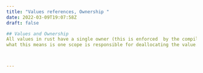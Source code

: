 ```yaml
---
title: "Values references, Ownership "
date: 2022-03-09T19:07:58Z
draft: false

## Values and Ownership
All values in rust have a single owner (this is enforced  by the compiler), 
what this means is one scope is responsible for deallocating the value.



---
```


